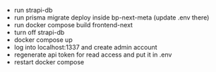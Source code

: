 - run strapi-db
- run prisma migrate deploy inside bp-next-meta (update .env there)
- run docker compose build frontend-next
- turn off strapi-db
- docker compose up
- log into localhost:1337 and create admin account
- regenerate api token for read access and put it in .env
- restart docker compose
